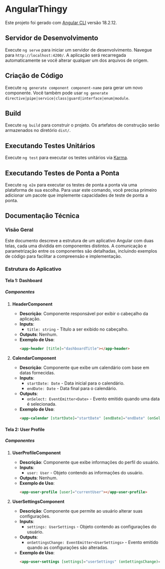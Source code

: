 # AngularThingy

Este projeto foi gerado com [Angular CLI](https://github.com/angular/angular-cli) versão 18.2.12.

## Servidor de Desenvolvimento

Execute `ng serve` para iniciar um servidor de desenvolvimento. Navegue para `http://localhost:4200/`. A aplicação será recarregada automaticamente se você alterar qualquer um dos arquivos de origem.

## Criação de Código

Execute `ng generate component component-name` para gerar um novo componente. Você também pode usar `ng generate directive|pipe|service|class|guard|interface|enum|module`.

## Build

Execute `ng build` para construir o projeto. Os artefatos de construção serão armazenados no diretório `dist/`.

## Executando Testes Unitários

Execute `ng test` para executar os testes unitários via [Karma](https://karma-runner.github.io).

## Executando Testes de Ponta a Ponta

Execute `ng e2e` para executar os testes de ponta a ponta via uma plataforma de sua escolha. Para usar este comando, você precisa primeiro adicionar um pacote que implemente capacidades de teste de ponta a ponta.

## Documentação Técnica

### Visão Geral

Este documento descreve a estrutura de um aplicativo Angular com duas telas, cada uma dividida em componentes distintos. A comunicação e parametrização entre os componentes são detalhadas, incluindo exemplos de código para facilitar a compreensão e implementação.

### Estrutura do Aplicativo

#### Tela 1: Dashboard

##### Componentes

1. **HeaderComponent**
   - **Descrição**: Componente responsável por exibir o cabeçalho da aplicação.
   - **Inputs**:
     - `title: string` - Título a ser exibido no cabeçalho.
   - **Outputs**: Nenhum.
   - **Exemplo de Uso**:
     ```html
     <app-header [title]="dashboardTitle"></app-header>
     ```

2. **CalendarComponent**
   - **Descrição**: Componente que exibe um calendário com base em datas fornecidas.
   - **Inputs**:
     - `startDate: Date` - Data inicial para o calendário.
     - `endDate: Date` - Data final para o calendário.
   - **Outputs**:
     - `onSelect: EventEmitter<Date>` - Evento emitido quando uma data é selecionada.
   - **Exemplo de Uso**:
     ```html
     <app-calendar [startDate]="startDate" [endDate]="endDate" (onSelect)="handleDateSelect($event)"></app-calendar>
     ```

#### Tela 2: User Profile

##### Componentes

1. **UserProfileComponent**
   - **Descrição**: Componente que exibe informações do perfil do usuário.
   - **Inputs**:
     - `user: User` - Objeto contendo as informações do usuário.
   - **Outputs**: Nenhum.
   - **Exemplo de Uso**:
     ```html
     <app-user-profile [user]="currentUser"></app-user-profile>
     ```

2. **UserSettingsComponent**
   - **Descrição**: Componente que permite ao usuário alterar suas configurações.
   - **Inputs**:
     - `settings: UserSettings` - Objeto contendo as configurações do usuário.
   - **Outputs**:
     - `onSettingsChange: EventEmitter<UserSettings>` - Evento emitido quando as configurações são alteradas.
   - **Exemplo de Uso**:
     ```html
     <app-user-settings [settings]="userSettings" (onSettingsChange)="handleSettingsChange($event)"></app-user-settings>
     ```
